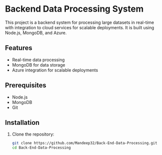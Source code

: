 # Backend Data Processing System

This project is a backend system for processing large datasets in real-time with integration to cloud services for scalable deployments. It is built using Node.js, MongoDB, and Azure.

## Features

- Real-time data processing
- MongoDB for data storage
- Azure integration for scalable deployments

## Prerequisites

- Node.js
- MongoDB
- Git

## Installation

1. Clone the repository:
   ```sh
   git clone https://github.com/Mandeep32/Back-End-Data-Processing.git
   cd Back-End-Data-Processing
   
